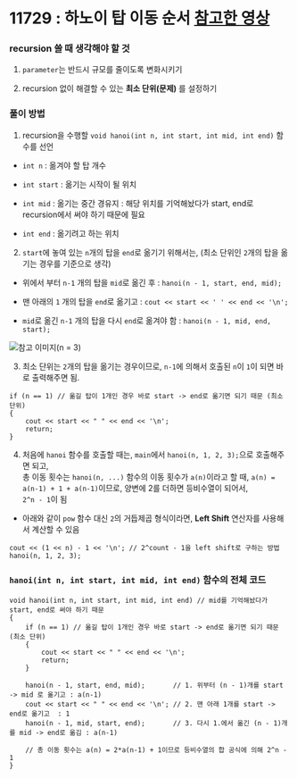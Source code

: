 # 11729 : 하노이 탑 이동 순서 [참고한 영상](https://www.youtube.com/watch?v=Xu5GC_7YIeQ&t=405s)

### recursion 쓸 때 생각해야 할 것

1. `parameter`는 반드시 규모를 줄이도록 변화시키기

2. recursion 없이 해결할 수 있는 **최소 단위(문제)** 를 설정하기

### 풀이 방법

1. recursion을 수행할 `void hanoi(int n, int start, int mid, int end)` 함수를 선언

- `int n` : 옮겨야 할 탑 개수

- `int start` : 옮기는 시작이 될 위치

- `int mid` : 옮기는 중간 경유지 : 해당 위치를 기억해놨다가 start, end로 recursion에서 써야 하기 때문에 필요

- `int end` : 옮기려고 하는 위치

2. `start`에 놓여 있는 `n`개의 탑을 `end`로 옮기기 위해서는, (최소 단위인 `2`개의 탑을 옮기는 경우를 기준으로 생각)

- 위에서 부터 `n-1` 개의 탑을 `mid`로 옮긴 후 : `hanoi(n - 1, start, end, mid);`

- 맨 아래의 `1` 개의 탑을 `end`로 옮기고 : `cout << start << ' ' << end << '\n';`

- `mid`로 옮긴 `n-1` 개의 탑을 다시 `end`로 옮겨야 함 : `hanoi(n - 1, mid, end, start);`

![참고 이미지(n = 3)](https://github.com/user-attachments/assets/2b15285d-61ea-4bba-9b4f-9928aaca6fa7)

3. 최소 단위는 `2`개의 탑을 옮기는 경우이므로, `n-1`에 의해서 호출된 `n`이 `1`이 되면 바로 출력해주면 됨.

```
if (n == 1) // 옮길 탑이 1개인 경우 바로 start -> end로 옮기면 되기 때문 (최소 단위)
{
    cout << start << " " << end << '\n';
    return;
}
```

4. 처음에 `hanoi` 함수를 호출할 때는, `main`에서 `hanoi(n, 1, 2, 3);`으로 호출해주면 되고,\
총 이동 횟수는 `hanoi(n, ...)` 함수의 이동 횟수가 `a(n)`이라고 할 때, `a(n) = a(n-1) + 1 + a(n-1)`이므로, 양변에 2를 더하면 등비수열이 되어서,\
`2^n - 1`이 됨

- 아래와 같이 `pow` 함수 대신 `2`의 거듭제곱 형식이라면, **Left Shift** 연산자를 사용해서 계산할 수 있음

```
cout << (1 << n) - 1 << '\n'; // 2^count - 1을 left shift로 구하는 방법
hanoi(n, 1, 2, 3);
```

### `hanoi(int n, int start, int mid, int end)` 함수의 전체 코드

```
void hanoi(int n, int start, int mid, int end) // mid를 기억해놨다가 start, end로 써야 하기 때문
{
    if (n == 1) // 옮길 탑이 1개인 경우 바로 start -> end로 옮기면 되기 때문 (최소 단위)
    {
        cout << start << " " << end << '\n';
        return;
    }

    hanoi(n - 1, start, end, mid);       // 1. 위부터 (n - 1)개를 start -> mid 로 옮기고 : a(n-1)
    cout << start << " " << end << '\n'; // 2. 맨 아래 1개를 start -> end로 옮기고  : 1
    hanoi(n - 1, mid, start, end);       // 3. 다시 1.에서 옮긴 (n - 1)개를 mid -> end로 옮김 : a(n-1)

    // 총 이동 횟수는 a(n) = 2*a(n-1) + 1이므로 등비수열의 합 공식에 의해 2^n - 1
}
```
